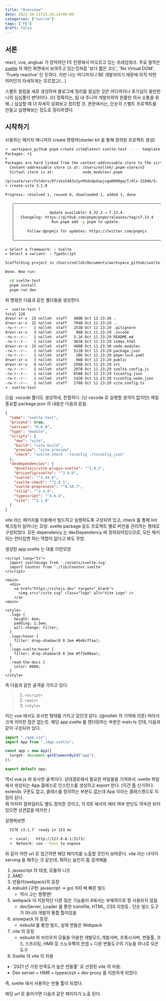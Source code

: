 ```yaml
---
title: "Overview"
date: 2022-10-11T23:34:14+09:00
categories: ["svelte"]
tags: ["FE"]
draft: false
---
```


## 서론

react, vue, angluar 가 장악하던 FE 진영에서 떠오르고 있는 프레임워크.
주요 철학은 [svelte](svelte.dev) 의 메인 화면에서 보여주고 있는것처럼
'보다 짧은 코드', 'No Virtual DOM', 'Truely reactive' 인 듯하다.
지만 나는 어디까지나 BE 개발자이기 때문에 아직 어떤 의미인지 자세하게는 모르겠고(...)

스벨트 컬럼을 새로 생성하며 블로그에 정리를 결심한 것은 어디까지나 호기심이 충만한 나의 심심풀이 변덕이다.
(더 정확히는, 팀 내 주니어 개발자와의 원활한 의사 소통을 위해..)
심심할 때 더 자세히 살펴보고 정리할 것.
본문에서는, 단순히 스벨트 프로젝트를 만들고 실행해보는 정도로 정리하겠다.

## 시작하기

사용하는 패키지 매니져의 create 명령어(starter kit 을 통해 정의된 프로젝트 생성)

```bash
➜  workspace_github pnpm create vite@latest svelte-test -- -- template svelte
Packages: +1
+
Packages are hard linked from the content-addressable store to the virtual store.
  Content-addressable store is at: /Users/nolleh/.pnpm-store/v3
  Virtual store is at:             node_modules/.pnpm

/private/var/folders/97/vks5483s2yn95dxdpdspjsgw0000gq/T/dlx-31846/5:
+ create-vite 3.1.0

Progress: resolved 1, reused 0, downloaded 1, added 1, done

   ╭──────────────────────────────────────────────────────────────────╮
   │                                                                  │
   │                Update available! 6.32.3 → 7.13.4.                │
   │   Changelog: https://github.com/pnpm/pnpm/releases/tag/v7.13.4   │
   │                 Run pnpm add -g pnpm to update.                  │
   │                                                                  │
   │      Follow @pnpmjs for updates: https://twitter.com/pnpmjs      │
   │                                                                  │
   ╰──────────────────────────────────────────────────────────────────╯

✔ Select a framework: › Svelte
✔ Select a variant: › TypeScript

Scaffolding project in /Users/nolleh/Documents/workspace_github/svelte-test...

Done. Now run:

  cd svelte-test
  pnpm install
  pnpm run dev
```

위 명령은 다음과 같은 폴더들을 생성한다.

```bash
➜  svelte-test l
total 128
drwxr-xr-x  15 nolleh  staff   480B Oct 11 23:30 .
drwxr-xr-x  22 nolleh  staff   704B Oct 11 23:29 ..
-rw-r--r--   1 nolleh  staff   253B Oct 11 23:29 .gitignore
drwxr-xr-x   3 nolleh  staff    96B Oct 11 23:29 .vscode
-rw-r--r--   1 nolleh  staff   3.1K Oct 11 23:29 README.md
-rw-r--r--   1 nolleh  staff   365B Oct 11 23:29 index.html
drwxr-xr-x  15 nolleh  staff   480B Oct 11 23:30 node_modules
-rw-r--r--   1 nolleh  staff   511B Oct 11 23:29 package.json
-rw-r--r--   1 nolleh  staff    28K Oct 11 23:29 pnpm-lock.yaml
drwxr-xr-x   3 nolleh  staff    96B Oct 11 23:29 public
drwxr-xr-x   8 nolleh  staff   256B Oct 11 23:29 src
-rw-r--r--   1 nolleh  staff   207B Oct 11 23:29 svelte.config.js
-rw-r--r--   1 nolleh  staff   658B Oct 11 23:29 tsconfig.json
-rw-r--r--   1 nolleh  staff   142B Oct 11 23:29 tsconfig.node.json
-rw-r--r--   1 nolleh  staff   176B Oct 11 23:29 vite.config.ts
➜  svelte-test
```

으음 .vscode 폴더도 생성하네, 친절하다. (난 vscode 로 실행할 생각이 없지만)
제일 중요할 package.json 의 내용은 다음과 같음.

```json
{
  "name": "svelte-test",
  "private": true,
  "version": "0.0.0",
  "type": "module",
  "scripts": {
    "dev": "vite",
    "build": "vite build",
    "preview": "vite preview",
    "check": "svelte-check --tsconfig ./tsconfig.json"
  },
  "devDependencies": {
    "@sveltejs/vite-plugin-svelte": "^1.0.2",
    "@tsconfig/svelte": "^3.0.0",
    "svelte": "^3.49.0",
    "svelte-check": "^2.8.1",
    "svelte-preprocess": "^4.10.7",
    "tslib": "^2.4.0",
    "typescript": "^4.6.4",
    "vite": "^3.1.0"
  }
}
```

vite 라는 패키지를 이용해서 빌드하고 실행하도록 구성되어 있고, check 를 통해 lint 체크등이 일어나는 모양.
svelte package 등도 프로젝트 별로 버전을 관리하는 형태로 구성되었다. 모든 dependency 는 devDependency 에 정의되어있으므로,
모든 패키지는 런타임엔 하는 역할이 없다고 봐도 무방.

생성된 app.svelte 는 대충 이런모양

```svelte
<script lang="ts">
  import svelteLogo from './assets/svelte.svg'
  import Counter from './lib/Counter.svelte'
</script>

<main>
  <div>
    <a href="https://vitejs.dev" target="_blank">
      <img src="/vite.svg" class="logo" alt="Vite Logo" />
    </a>
<main>

<style>
  .logo {
    height: 6em;
    padding: 1.5em;
    will-change: filter;
  }
  .logo:hover {
    filter: drop-shadow(0 0 2em #646cffaa);
  }
  .logo.svelte:hover {
    filter: drop-shadow(0 0 2em #ff3e00aa);
  }
  .read-the-docs {
    color: #888;
  }
</style>
```

즉 다음과 같은 골격을 가지고 있다.

> 1. `<script>`
> 2. `<main>`
> 3. `<style>`

이는 vue 에서도 유사한 형태를 가지고 있던것 같다. (@nolleh 의 기억에 의존) 따라서 크게 의아한 점은 없는듯.
해당 app.svelte 를 렌더링하는 부분은 main.ts 인데, 다음과 같이 구성되어 있다.

```typescript
import "./app.css";
import App from "./App.svelte";

const app = new App({
  target: document.getElementById("app"),
});

export default app;
```

역시 vue.js 와 유사한 골격이다.
상대경로에서 필요한 파일들을 가져와서 .svelte 파일에서 생성되는 App 클래스로 인스턴스를 생성하고 export 한다.
(이건 좀 신기하다. extends 구문도 없고, 클래스를 정의하는 부분도 없는데 App 이라는 클래스명으로 지정이 된다.  
뭐 어차피 컴파일러도 별도 정의한 것이고, 각 IDE 에서의 에러 여부 판단도 약속만 되어있으면 상관없을 테지만.)

실행해보면

```bash
  VITE v3.1.7  ready in 153 ms

  ➜  Local:   http://127.0.0.1:5173/
  ➜  Network: use --host to expose
```

와 같이 어떤 url 로 접근하면 해당 페이지를 노출할 것인지 보여준다.
vite 라는 녀석이 serving 을 해주는 것 같은데, 뭐하는 놈인지 좀 검색해봄.

1. javascript 의 태생, 모듈의 니즈
2. AMD
3. 번들러(webpack)의 등장
4. esbuild (구현: javascript -> go) 100 배 빠른 빌드
   - 역시 고는 짱짱맨!
5. webpack 이 지원하던 다른 많은 기능들이 4에서는 부재하므로 잘 사용되지 않음
   - devServer, Loader 를 통한 transfile, HTML, CSS 지원등.. 단순 빌드 도구가 아니라 개발의 통합 툴이었음
6. snowpack 의 등장
   - esbuild 를 통한 빌드, 실제 번들은 Webpack
7. vite 의 등장
   - esbuild 와 브라우저 모듈을 이용한 개발모드,개발서버, 프록시서버, 번들툴, 코드 스프리팅, HMR 등 스노우팩의 컨셉 + 다른 번들도구의 기능을 하나로 모은 도구
8. Svelte 의 vite 의 차용

- '2021 년 가장 만족도가 높은 번들툴' 로 선정된 vite 의 차용.
- Dev server + HMR + typescirpt + dev proxy 를 지원하게 되었다.

즉, svelte 에서 사용하는 번들 툴이 되겠다.

해당 url 로 들어가면 다음과 같은 페이지가 노출 된다.
